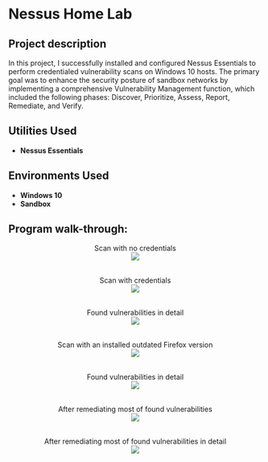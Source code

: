 <h1>Nessus Home Lab</h1>


<h2>Project description</h2>
In this project, I successfully installed and configured Nessus Essentials to perform credentialed vulnerability scans on Windows 10 hosts. The primary goal was to enhance the security posture of sandbox networks by implementing a comprehensive Vulnerability Management function, which included the following phases: Discover, Prioritize, Assess, Report, Remediate, and Verify.
<br/>


<h2>Utilities Used</h2>

- <b>Nessus Essentials</b> 

<h2>Environments Used </h2>

- <b>Windows 10</b>
- <b>Sandbox</b>


<h2>Program walk-through:</h2>

<p align="center">
Scan with no credentials <br/>
<img src="https://i.imgur.com/6h4RQKI.jpeg"/>
<br />
<br />



<p align="center">
Scan with credentials <br/>
<img src="https://i.imgur.com/VP0NTaD.jpeg"/>
<br />
<br />


<p align="center">
Found vulnerabilities in detail <br/>
<img src="https://i.imgur.com/k6A2Szp.jpeg"/>
<br />
<br />


<p align="center">
Scan with an installed outdated Firefox version <br/>
<img src="https://i.imgur.com/j9CR85M.jpeg"/>
<br />
<br />



<p align="center">
Found vulnerabilities in detail <br/>
<img src="https://i.imgur.com/l5sT2tN.jpeg"/>
<br />
<br />


<p align="center">
After remediating most of found vulnerabilities <br/>
<img src="https://i.imgur.com/33C8nl1.jpeg"/>
<br />
<br />


<p align="center">
After remediating most of found vulnerabilities in detail <br/>
<img src="https://i.imgur.com/Nc1OZJ1.jpeg"/>
<br />
<br />





</p>


<!--
 ```diff
- text in red
+ text in green
! text in orange
# text in gray
@@ text in purple (and bold)@@
```
--!>
